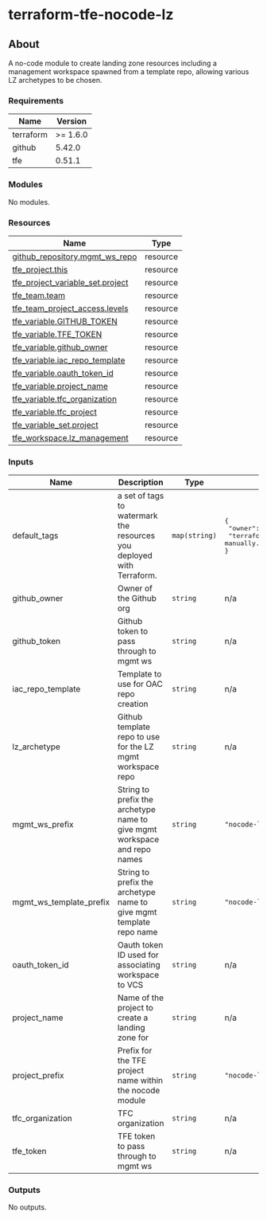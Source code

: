 # terraform-tfe-nocode-lz

## About
A no-code module to create landing zone resources including a management workspace spawned from a template repo, allowing
various LZ archetypes to be chosen.

<!-- BEGIN_TF_DOCS -->

### Requirements

| Name | Version |
|------|---------|
| terraform | >= 1.6.0 |
| github | 5.42.0 |
| tfe | 0.51.1 |

### Modules

No modules.

### Resources

| Name | Type |
|------|------|
| [github_repository.mgmt_ws_repo](https://registry.terraform.io/providers/integrations/github/5.42.0/docs/resources/repository) | resource |
| [tfe_project.this](https://registry.terraform.io/providers/hashicorp/tfe/0.51.1/docs/resources/project) | resource |
| [tfe_project_variable_set.project](https://registry.terraform.io/providers/hashicorp/tfe/0.51.1/docs/resources/project_variable_set) | resource |
| [tfe_team.team](https://registry.terraform.io/providers/hashicorp/tfe/0.51.1/docs/resources/team) | resource |
| [tfe_team_project_access.levels](https://registry.terraform.io/providers/hashicorp/tfe/0.51.1/docs/resources/team_project_access) | resource |
| [tfe_variable.GITHUB_TOKEN](https://registry.terraform.io/providers/hashicorp/tfe/0.51.1/docs/resources/variable) | resource |
| [tfe_variable.TFE_TOKEN](https://registry.terraform.io/providers/hashicorp/tfe/0.51.1/docs/resources/variable) | resource |
| [tfe_variable.github_owner](https://registry.terraform.io/providers/hashicorp/tfe/0.51.1/docs/resources/variable) | resource |
| [tfe_variable.iac_repo_template](https://registry.terraform.io/providers/hashicorp/tfe/0.51.1/docs/resources/variable) | resource |
| [tfe_variable.oauth_token_id](https://registry.terraform.io/providers/hashicorp/tfe/0.51.1/docs/resources/variable) | resource |
| [tfe_variable.project_name](https://registry.terraform.io/providers/hashicorp/tfe/0.51.1/docs/resources/variable) | resource |
| [tfe_variable.tfc_organization](https://registry.terraform.io/providers/hashicorp/tfe/0.51.1/docs/resources/variable) | resource |
| [tfe_variable.tfc_project](https://registry.terraform.io/providers/hashicorp/tfe/0.51.1/docs/resources/variable) | resource |
| [tfe_variable_set.project](https://registry.terraform.io/providers/hashicorp/tfe/0.51.1/docs/resources/variable_set) | resource |
| [tfe_workspace.lz_management](https://registry.terraform.io/providers/hashicorp/tfe/0.51.1/docs/resources/workspace) | resource |

### Inputs

| Name | Description | Type | Default | Required |
|------|-------------|------|---------|:--------:|
| default\_tags | a set of tags to watermark the resources you deployed with Terraform. | `map(string)` | <pre>{<br>  "owner": "richard",<br>  "terraformed": "Do not edit manually."<br>}</pre> | no |
| github\_owner | Owner of the Github org | `string` | n/a | yes |
| github\_token | Github token to pass through to mgmt ws | `string` | n/a | yes |
| iac\_repo\_template | Template to use for OAC repo creation | `string` | n/a | yes |
| lz\_archetype | Github template repo to use for the LZ mgmt workspace repo | `string` | n/a | yes |
| mgmt\_ws\_prefix | String to prefix the archetype name to give mgmt workspace and repo names | `string` | `"nocode-lz-mgmt"` | no |
| mgmt\_ws\_template\_prefix | String to prefix the archetype name to give mgmt template repo name | `string` | `"nocode-lz-mgmt-template"` | no |
| oauth\_token\_id | Oauth token ID used for associating workspace to VCS | `string` | n/a | yes |
| project\_name | Name of the project to create a landing zone for | `string` | n/a | yes |
| project\_prefix | Prefix for the TFE project name within the nocode module | `string` | `"nocode-lz"` | no |
| tfc\_organization | TFC organization | `string` | n/a | yes |
| tfe\_token | TFE token to pass through to mgmt ws | `string` | n/a | yes |

### Outputs

No outputs.

<!-- END_TF_DOCS -->